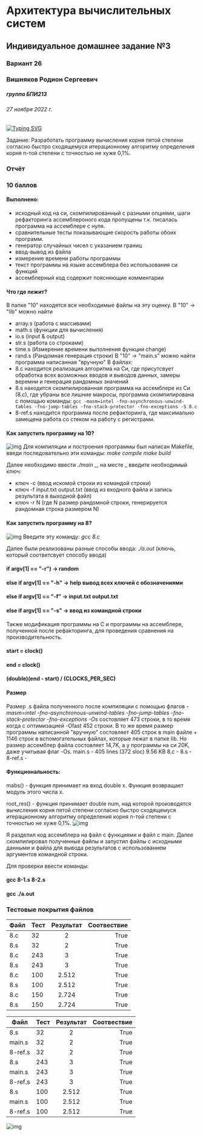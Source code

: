 # Архитектура вычислительных систем
## Индивидуальное домашнее задание №3
### Вариант 26

### Вишняков Родион Сергеевич 
##### группа БПИ213
###### 27 ноября 2022 г.
[![Typing SVG](https://readme-typing-svg.herokuapp.com?color=%2336BCF7&lines=Faculty+of+Computer+science+student)](https://git.io/typing-svg)


Задание: Разработать программу вычисления корня пятой степени согласно быстро сходящемуся итерационному алгоритму определения корня n-той степени с точностью не хуже 0,1%.

### Отчёт

### 10 баллов

#### Выполнено:
 - исходный код на си, скомпилированный с разными опциями, шаги рефакторинга ассемблероного кода пропущены т.к. писалась программа на ассемблере с нуля.
 - сравнительные тесты показывающие скорость работы обоих программ.
 - генератор случайных чисел с указанием границ
 - ввод-вывод из файла
 - измерение времени работы программы
 - текст программы на языке ассемблера без использования си функций
 - ассемблерный код содержит поясняющие комментарии

#### Что где лежит?
В папке "10" находятся все необходимые файлы на эту оценку.
В "10" -> "lib" можно найти 
 - array.s (работа с массивами)
 - math.s (функции для вычисления)
 - io.s (input & output)
 - str.s (работа со строками)
 - time.s (Измерение времени выполнения функции change)
 - rand.s (Рандомная генерация строки)
В "10" -> "main.s" можно найти программа написанная "вручную"
В файлах:
 - 8.c находится реализация алгоритма на Си, где присутсвует обработка всех возможных вводов и выводов данных, замеры веремни и генерация рандомных значений
  - 8.s находится скомпилированная программа на ассемблере из Си (8.с), где убраны все лишние макросы, программа скомпилирована с помощью команды: 
`gcc -masm=intel -fno-asynchronous-unwind-tables -fno-jump-tables -fno-stack-protector -fno-exceptions -S 8.c`
 - 8-ref.s находится программа после рефакторинга, где максимально замещена работа со стеком на работу с регистрами.

#### Как запустить программу на 10?
![img](/p16.png)
Для компиляции и построения программы был написан Makefile, введи последовательно эти команды:
*make compile*
*make build*

Далее необходимо ввести *./main _*, на месте _ введите необходимый ключ:
 - ключ -с (ввод искомой строки из командой строки)
 - ключ -f input.txt output.txt (ввод из входного файла и запись результата в выходной файл)
 - ключ -r N (где N размер рандомной строки, генерируется рандомная строка размером N)
 
 #### Как запустить программу на 8?
![img](/p17.png)
Введите эту команду:
*gcc 8.c*

Далее были реализованы разные способы ввода:
*./a.out* (ключь, который соответсвует способу ввода)

#### if argv[1] == "-r") -> random
#### else if argv[1] == "-h" -> help вывод всех ключей с обозначениями
#### else if argv[1] == "-f" -> input.txt output.txt
#### else if argv[1] == "-s" -> ввод из командной строки

Также модификация программы на C и программы на ассемблере, полученной после рефакторинга, для проведения сравнения на производительность.
#### start = clock()
#### end = clock()
#### (double)(end - start) / (CLOCKS_PER_SEC)
 
#### Размер 
Размер .s файла полученного после компиляции с помощью флагов *-masm=intel -fno-asynchronous-unwind-tables -fno-jump-tables -fno-stack-protector -fno-exceptions -Os* состовляет 473 строки, в то время когда с оптимизацией -Ofast 452 строки. В то же время размер программы написанной "вручную" состовляет 405 строк в main файле + 1146 строк в вспомогательных файлах, которые лежат в папке lib. Но размер ассемблер файла состовляет 14,7K, а у программы на си 20K, даже учитывая флаг -Os.
main.s - 405 lines (372 sloc)  9.56 KB
8.c - 
8.s - 
8-ref.s -

#### Функциональность:

mabs()  - функция принимает на вход double x. Функция возвращает модуль этого числа x.

root_res() - функция принимает double num, над которой производятся вычисления корня пятой степени согласно быстро сходящемуся итерационному алгоритму определения корня n-той степени с точностью не хуже 0,1%.
![img](/p15.png)

Я разделил код ассемблера на файл с функциями и файл с main. Далее скомпилировал полученные файлы и запустил файлы с исходными данными и файла для вывода результатов с использованием аргументов командной строки.


Для проверки ввести команды:
#### gcc 8-1.s 8-2.s
#### gcc ./a.out

### Тестовые покрытия файлов

Файл | Тест           | Результат | Соотвествие 
-----------|----------------|:---------:|------------:
8.c     | 32    | 2 |        True | 
8.s     | 32    | 2 |        True |
8.c     | 243	   | 3 |       True      |
8.s     | 243   | 3 |       True      |
8.c     | 100	  | 2.512 |      True       |
8.s     | 100	  | 2.512 |     True        |
8.c     | 150   | 2.724 |      True       |
8.s     | 150	  | 2.724 |     True        |


Файл | Тест           | Результат | Соотвествие
-----------|----------------|:---------:|------------:
8.s     | 32   | 2 |        True | 
main.s     | 32    | 2 |        True |
8-ref.s     | 32	   | 2 |       True      |
8.s     | 243    | 3 |       True      |
main.s     | 243 	   | 3 |      True       |
8-ref.s       | 243	   | 3 |     True        |
8.s     | 100	  | 2.512 |      True       |
main.s     | 100		  | 2.512 |     True        |
8-ref.s    | 100		  | 2.512 |     True        |

![img](/p18.png)
